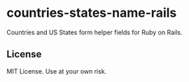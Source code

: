 countries-states-name-rails
===========================

Countries and US States form helper fields for Ruby on Rails.

License
----------
MIT License.  Use at your own risk.